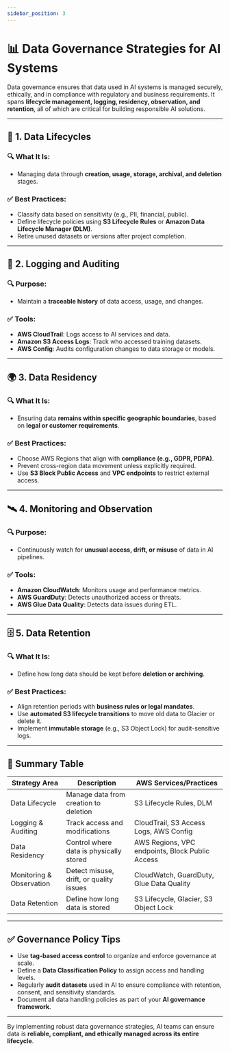 ```yaml
---
sidebar_position: 3
---
```


# 📊 Data Governance Strategies for AI Systems

Data governance ensures that data used in AI systems is managed securely, ethically, and in compliance with regulatory and business requirements. It spans **lifecycle management, logging, residency, observation, and retention**, all of which are critical for building responsible AI solutions.

---

## 🔁 1. Data Lifecycles

### 🔍 What It Is:
- Managing data through **creation, usage, storage, archival, and deletion** stages.

### ✅ Best Practices:
- Classify data based on sensitivity (e.g., PII, financial, public).
- Define lifecycle policies using **S3 Lifecycle Rules** or **Amazon Data Lifecycle Manager (DLM)**.
- Retire unused datasets or versions after project completion.

---

## 🧾 2. Logging and Auditing

### 🔍 Purpose:
- Maintain a **traceable history** of data access, usage, and changes.

### ✅ Tools:
- **AWS CloudTrail**: Logs access to AI services and data.
- **Amazon S3 Access Logs**: Track who accessed training datasets.
- **AWS Config**: Audits configuration changes to data storage or models.

---

## 🌍 3. Data Residency

### 🔍 What It Is:
- Ensuring data **remains within specific geographic boundaries**, based on **legal or customer requirements**.

### ✅ Best Practices:
- Choose AWS Regions that align with **compliance (e.g., GDPR, PDPA)**.
- Prevent cross-region data movement unless explicitly required.
- Use **S3 Block Public Access** and **VPC endpoints** to restrict external access.

---

## 🛰️ 4. Monitoring and Observation

### 🔍 Purpose:
- Continuously watch for **unusual access, drift, or misuse** of data in AI pipelines.

### ✅ Tools:
- **Amazon CloudWatch**: Monitors usage and performance metrics.
- **AWS GuardDuty**: Detects unauthorized access or threats.
- **AWS Glue Data Quality**: Detects data issues during ETL.

---

## 🗄️ 5. Data Retention

### 🔍 What It Is:
- Define how long data should be kept before **deletion or archiving**.

### ✅ Best Practices:
- Align retention periods with **business rules or legal mandates**.
- Use **automated S3 lifecycle transitions** to move old data to Glacier or delete it.
- Implement **immutable storage** (e.g., S3 Object Lock) for audit-sensitive logs.

---

## 🧩 Summary Table

| Strategy Area            | Description                             | AWS Services/Practices                          |
| ------------------------ | --------------------------------------- | ----------------------------------------------- |
| Data Lifecycle           | Manage data from creation to deletion   | S3 Lifecycle Rules, DLM                         |
| Logging & Auditing       | Track access and modifications          | CloudTrail, S3 Access Logs, AWS Config          |
| Data Residency           | Control where data is physically stored | AWS Regions, VPC endpoints, Block Public Access |
| Monitoring & Observation | Detect misuse, drift, or quality issues | CloudWatch, GuardDuty, Glue Data Quality        |
| Data Retention           | Define how long data is stored          | S3 Lifecycle, Glacier, S3 Object Lock           |

---

## ✅ Governance Policy Tips

- Use **tag-based access control** to organize and enforce governance at scale.
- Define a **Data Classification Policy** to assign access and handling levels.
- Regularly **audit datasets** used in AI to ensure compliance with retention, consent, and sensitivity standards.
- Document all data handling policies as part of your **AI governance framework**.

---

By implementing robust data governance strategies, AI teams can ensure data is **reliable, compliant, and ethically managed across its entire lifecycle**.

